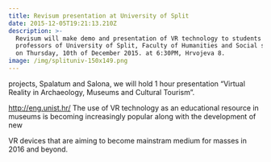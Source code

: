 ```yaml
---
title: Revisum presentation at University of Split
date: 2015-12-05T19:21:13.210Z
description: >-
  Revisum will make demo and presentation of VR technology to students and
  professors of University of Split, Faculty of Humanities and Social sciences
  on Thursday, 10th of December 2015. at 6:30PM, Hrvojeva 8.
image: /img/splituniv-150x149.png
---
```

projects, Spalatum and Salona, we will hold 1 hour presentation “Virtual Reality in Archaeology, Museums and Cultural Tourism”.

http://eng.unist.hr/ The use of VR technology as an educational resource in museums is becoming increasingly popular along with the development of new

VR devices that are aiming to become mainstram medium for masses in 2016 and beyond.
